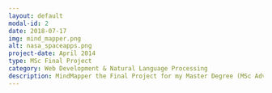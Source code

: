 ```yaml
---
layout: default
modal-id: 2
date: 2018-07-17
img: mind_mapper.png
alt: nasa_spaceapps.png
project-date: April 2014
type: MSc Final Project
category: Web Development & Natural Language Processing
description: MindMapper the Final Project for my Master Degree (MSc Advanced Computing Technologies). The project aims to automate the process of generating a mind map for a particular concept by using Natural Language Processing algorithms. This is a particular class of algorithms under the Machine Learning which tries to understand human language. The algorithms used referred to as topic modelling and it is quite popular in text summarization field. The final output of the project is a web application which is centred around a mind map that can be edited or generated in an automatic manner.
---
```


